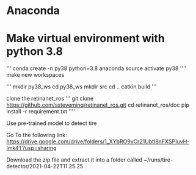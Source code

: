 
# Anaconda 
# Make virtual environment with python 3.8
'''
conda create -n py38 python=3.8 anaconda
source activate py38
''''
make new workspaces

'''
mkdir py38_ws
cd py38_ws
mkdir src
cd ..
catkin build
'''

clone the retinanet_ros
'''
git clone https://github.com/ssteveminq/retinanet_ros.git
cd retinanet_ros/doc
pip install -r requirement.txt
''''

Use pre-trained model to detect tire

Go To the following link: https://drive.google.com/drive/folders/1_XYbRO9vCr21UbtI8nFXSPIuvH-Imk4T?usp=sharing

Download the zip file and extract it into a folder called ~/runs/tire-detector/2021-04-22T11.25.25



